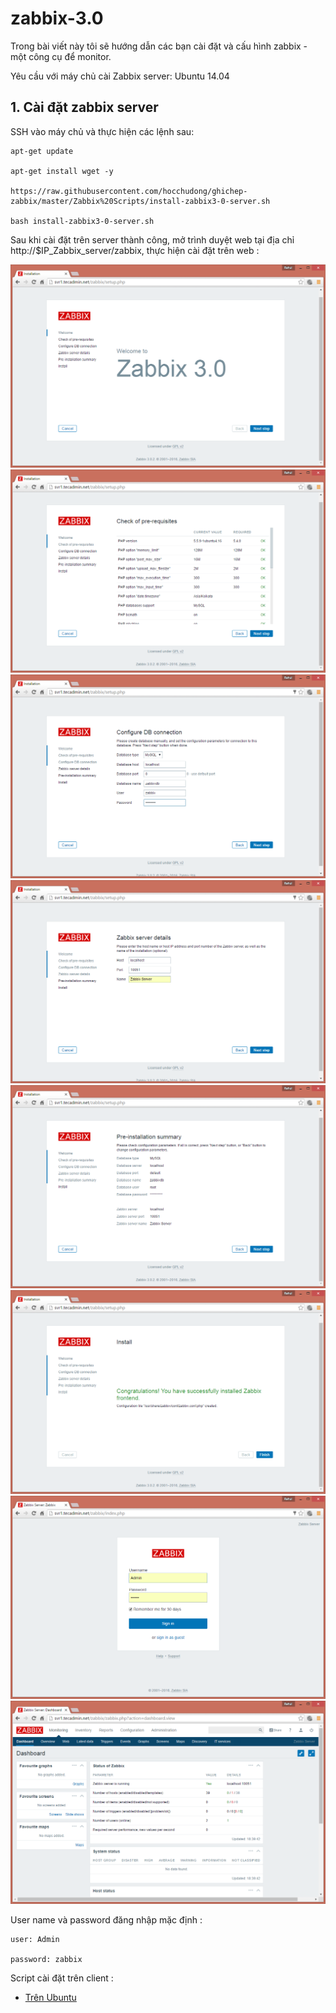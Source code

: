 zabbix-3.0
==========

Trong bài viết này tôi sẽ hướng dẫn các bạn cài đặt và cấu hình zabbix - một công cụ để monitor.

Yêu cầu với máy chủ cài Zabbix server: Ubuntu 14.04

## 1. Cài đặt zabbix server

SSH vào máy chủ và thực hiện các lệnh sau:

    apt-get update

    apt-get install wget -y

    https://raw.githubusercontent.com/hocchudong/ghichep-zabbix/master/Zabbix%20Scripts/install-zabbix3-0-server.sh

    bash install-zabbix3-0-server.sh

Sau khi cài đặt trên server thành công, mở trình duyệt web tại địa chỉ http://$IP_Zabbix_server/zabbix, thực hiện cài đặt trên web :

![setup-zabbix](/images/setup-01.png)
![setup-zabbix](/images/setup-02.png)
![setup-zabbix](/images/setup-03.png)
![setup-zabbix](/images/setup-04.png)
![setup-zabbix](/images/setup-05.png)
![setup-zabbix](/images/setup-06.png)
![setup-zabbix](/images/setup-07.png)
![setup-zabbix](/images/setup-08.png)

User name và password đăng nhập mặc định : 

	user: Admin
	
	password: zabbix
	
Script cài đặt trên client :

- [Trên Ubuntu](https://github.com/manhdinh/ghichep-zabbix/blob/master/Zabbix%20Scripts/install-zabbix-ubuntu-client.sh)
